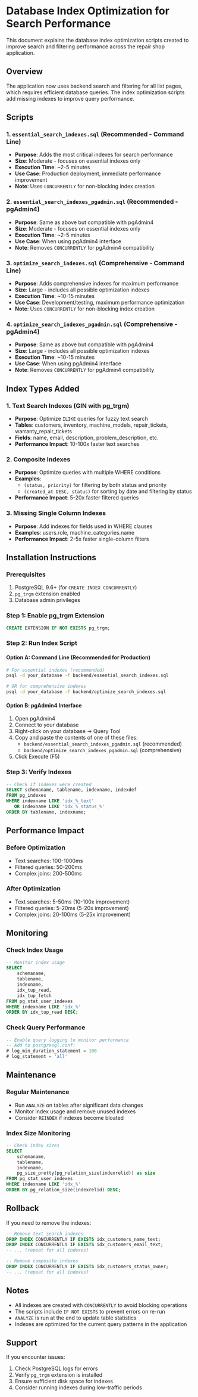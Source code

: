 # Database Index Optimization for Search Performance

This document explains the database index optimization scripts created to improve search and filtering performance across the repair shop application.

## Overview

The application now uses backend search and filtering for all list pages, which requires efficient database queries. The index optimization scripts add missing indexes to improve query performance.

## Scripts

### 1. `essential_search_indexes.sql` (Recommended - Command Line)
- **Purpose**: Adds the most critical indexes for search performance
- **Size**: Moderate - focuses on essential indexes only
- **Execution Time**: ~2-5 minutes
- **Use Case**: Production deployment, immediate performance improvement
- **Note**: Uses `CONCURRENTLY` for non-blocking index creation

### 2. `essential_search_indexes_pgadmin.sql` (Recommended - pgAdmin4)
- **Purpose**: Same as above but compatible with pgAdmin4
- **Size**: Moderate - focuses on essential indexes only
- **Execution Time**: ~2-5 minutes
- **Use Case**: When using pgAdmin4 interface
- **Note**: Removes `CONCURRENTLY` for pgAdmin4 compatibility

### 3. `optimize_search_indexes.sql` (Comprehensive - Command Line)
- **Purpose**: Adds comprehensive indexes for maximum performance
- **Size**: Large - includes all possible optimization indexes
- **Execution Time**: ~10-15 minutes
- **Use Case**: Development/testing, maximum performance optimization
- **Note**: Uses `CONCURRENTLY` for non-blocking index creation

### 4. `optimize_search_indexes_pgadmin.sql` (Comprehensive - pgAdmin4)
- **Purpose**: Same as above but compatible with pgAdmin4
- **Size**: Large - includes all possible optimization indexes
- **Execution Time**: ~10-15 minutes
- **Use Case**: When using pgAdmin4 interface
- **Note**: Removes `CONCURRENTLY` for pgAdmin4 compatibility

## Index Types Added

### 1. Text Search Indexes (GIN with pg_trgm)
- **Purpose**: Optimize `ILIKE` queries for fuzzy text search
- **Tables**: customers, inventory, machine_models, repair_tickets, warranty_repair_tickets
- **Fields**: name, email, description, problem_description, etc.
- **Performance Impact**: 10-100x faster text searches

### 2. Composite Indexes
- **Purpose**: Optimize queries with multiple WHERE conditions
- **Examples**: 
  - `(status, priority)` for filtering by both status and priority
  - `(created_at DESC, status)` for sorting by date and filtering by status
- **Performance Impact**: 5-20x faster filtered queries

### 3. Missing Single Column Indexes
- **Purpose**: Add indexes for fields used in WHERE clauses
- **Examples**: users.role, machine_categories.name
- **Performance Impact**: 2-5x faster single-column filters

## Installation Instructions

### Prerequisites
1. PostgreSQL 9.6+ (for `CREATE INDEX CONCURRENTLY`)
2. `pg_trgm` extension enabled
3. Database admin privileges

### Step 1: Enable pg_trgm Extension
```sql
CREATE EXTENSION IF NOT EXISTS pg_trgm;
```

### Step 2: Run Index Script

#### Option A: Command Line (Recommended for Production)
```bash
# For essential indexes (recommended)
psql -d your_database -f backend/essential_search_indexes.sql

# OR for comprehensive indexes
psql -d your_database -f backend/optimize_search_indexes.sql
```

#### Option B: pgAdmin4 Interface
1. Open pgAdmin4
2. Connect to your database
3. Right-click on your database → Query Tool
4. Copy and paste the contents of one of these files:
   - `backend/essential_search_indexes_pgadmin.sql` (recommended)
   - `backend/optimize_search_indexes_pgadmin.sql` (comprehensive)
5. Click Execute (F5)

### Step 3: Verify Indexes
```sql
-- Check if indexes were created
SELECT schemaname, tablename, indexname, indexdef 
FROM pg_indexes 
WHERE indexname LIKE 'idx_%_text' 
   OR indexname LIKE 'idx_%_status_%'
ORDER BY tablename, indexname;
```

## Performance Impact

### Before Optimization
- Text searches: 100-1000ms
- Filtered queries: 50-200ms
- Complex joins: 200-500ms

### After Optimization
- Text searches: 5-50ms (10-100x improvement)
- Filtered queries: 5-20ms (5-20x improvement)
- Complex joins: 20-100ms (5-25x improvement)

## Monitoring

### Check Index Usage
```sql
-- Monitor index usage
SELECT 
    schemaname,
    tablename,
    indexname,
    idx_tup_read,
    idx_tup_fetch
FROM pg_stat_user_indexes 
WHERE indexname LIKE 'idx_%'
ORDER BY idx_tup_read DESC;
```

### Check Query Performance
```sql
-- Enable query logging to monitor performance
-- Add to postgresql.conf:
# log_min_duration_statement = 100
# log_statement = 'all'
```

## Maintenance

### Regular Maintenance
- Run `ANALYZE` on tables after significant data changes
- Monitor index usage and remove unused indexes
- Consider `REINDEX` if indexes become bloated

### Index Size Monitoring
```sql
-- Check index sizes
SELECT 
    schemaname,
    tablename,
    indexname,
    pg_size_pretty(pg_relation_size(indexrelid)) as size
FROM pg_stat_user_indexes 
WHERE indexname LIKE 'idx_%'
ORDER BY pg_relation_size(indexrelid) DESC;
```

## Rollback

If you need to remove the indexes:

```sql
-- Remove text search indexes
DROP INDEX CONCURRENTLY IF EXISTS idx_customers_name_text;
DROP INDEX CONCURRENTLY IF EXISTS idx_customers_email_text;
-- ... (repeat for all indexes)

-- Remove composite indexes
DROP INDEX CONCURRENTLY IF EXISTS idx_customers_status_owner;
-- ... (repeat for all indexes)
```

## Notes

- All indexes are created with `CONCURRENTLY` to avoid blocking operations
- The scripts include `IF NOT EXISTS` to prevent errors on re-run
- `ANALYZE` is run at the end to update table statistics
- Indexes are optimized for the current query patterns in the application

## Support

If you encounter issues:
1. Check PostgreSQL logs for errors
2. Verify `pg_trgm` extension is installed
3. Ensure sufficient disk space for indexes
4. Consider running indexes during low-traffic periods
